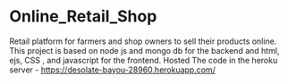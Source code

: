 # Online_Retail_Shop
Retail platform for farmers and shop owners to sell their products online. This project is based on node js and mongo db for the backend and html, ejs, CSS , and javascript for the frontend. 
Hosted The code in the heroku server - https://desolate-bayou-28960.herokuapp.com/
